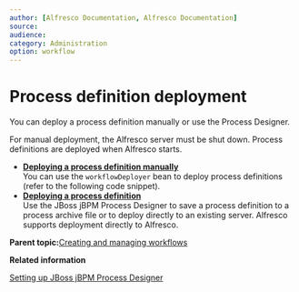 ```yaml
---
author: [Alfresco Documentation, Alfresco Documentation]
source: 
audience: 
category: Administration
option: workflow
---
```


# Process definition deployment

You can deploy a process definition manually or use the Process Designer.

For manual deployment, the Alfresco server must be shut down. Process definitions are deployed when Alfresco starts.

-   **[Deploying a process definition manually](../concepts/wf-deploy-pd-manual.md)**  
You can use the `workflowDeployer` bean to deploy process definitions \(refer to the following code snippet\).
-   **[Deploying a process definition](../tasks/wf-deploy-pd.md)**  
Use the JBoss jBPM Process Designer to save a process definition to a process archive file or to deploy directly to an existing server. Alfresco supports deployment directly to Alfresco.

**Parent topic:**[Creating and managing workflows](../topics/wf-howto.md)

**Related information**  


[Setting up JBoss jBPM Process Designer](wf-prodes-setup.md)

